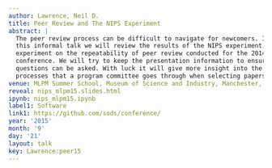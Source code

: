 ```yaml
---
author: Lawrence, Neil D.
title: Peer Review and The NIPS Experiment
abstract: |
  The peer review process can be difficult to navigate for newcomers. In
  this informal talk we will review the results of the NIPS experiment, an
  experiment on the repeatability of peer review conducted for the 2014
  conference. We will try to keep the presentation information to ensure
  questions can be asked. With luck it will give more insight into the
  processes that a program committee goes through when selecting papers.
venue: MLPM Summer School, Museum of Science and Industry, Manchester, UK
reveal: nips_mlpm15.slides.html
ipynb: nips_mlpm15.ipynb
label1: Software
link1: https://github.com/sods/conference/
year: '2015'
month: '9'
day: '21'
layout: talk
key: Lawrence:peer15
---
```

